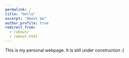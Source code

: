 ```yaml
---
permalink: /
title: "Hello"
excerpt: "About me"
author_profile: true
redirect_from: 
  - /about/
  - /about.html
---
```


This is my personal webpage. It is still under construction :)
